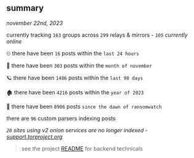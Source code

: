 
## summary
_november 22nd, 2023_

currently tracking `163` groups across `299` relays & mirrors - _`105` currently online_

⏲ there have been `16` posts within the `last 24 hours`

🦈 there have been `303` posts within the `month of november`

🪐 there have been `1486` posts within the `last 90 days`

🏚 there have been `4216` posts within the `year of 2023`

🦕 there have been `8906` posts `since the dawn of ransomwatch`

there are `96` custom parsers indexing posts

_`20` sites using v2 onion services are no longer indexed - [support.torproject.org](https://support.torproject.org/onionservices/v2-deprecation/)_

> see the project [README](https://github.com/joshhighet/ransomwatch#ransomwatch--) for backend technicals
